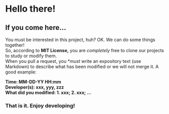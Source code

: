# Hello there!
## If you come here...
You must be interested in this project, huh? OK. We can do some things together!  
So, according to **MIT License,** you are *completely* free to clone our projects to study or modify them.  
When you pull a request, you **must* write an expository text (use Markdown) to describe what has been modified or we will not merge it. A good example: 

  **Time: MM-DD-YY HH:mm  
  Developer(s): xxx, yyy, zzz  
  What did you modified: 1. xxx; 2. xxx; ...**

### That is it. Enjoy developing!
